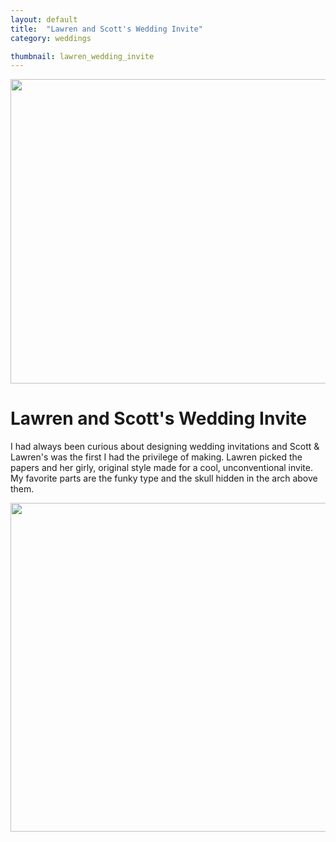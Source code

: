 ```yaml
---
layout: default
title:  "Lawren and Scott's Wedding Invite"
category: weddings

thumbnail: lawren_wedding_invite
---
```


<img src="{{ site.baseurl}}/images/lawren_wedding_invite_01.jpg" width="790" height="487">

# Lawren and Scott's Wedding Invite

I had always been curious about designing wedding invitations and Scott & Lawren's was the first I had the privilege of making. Lawren picked the papers and her girly, original style made for a cool, unconventional invite. My favorite parts are the funky type and the skull hidden in the arch above them.

<img src="{{ site.baseurl}}/images/lawren_wedding_invite_02.jpg" width="790" height="526">
